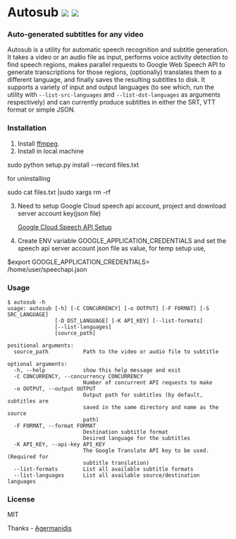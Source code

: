 # Autosub <a href="https://pypi.python.org/pypi/autosub"><img src="https://img.shields.io/pypi/v/autosub.svg"></img></a> <a href="https://pypi.python.org/pypi/autosub"><img src="https://img.shields.io/pypi/dm/autosub.svg"></img></a>
### Auto-generated subtitles for any video

Autosub is a utility for automatic speech recognition and subtitle generation. It takes a video or an audio file as input, performs voice activity detection to find speech regions, makes parallel requests to Google Web Speech API to generate transcriptions for those regions, (optionally) translates them to a different language, and finally saves the resulting subtitles to disk. It supports a variety of input and output languages (to see which, run the utility with `--list-src-languages` and `--list-dst-languages` as arguments respectively) and can currently produce subtitles in either the SRT, VTT format or simple JSON.

### Installation

1. Install [ffmpeg](https://www.ffmpeg.org/).
2. Install in local machine

  sudo python setup.py install --record files.txt

  for uninstalling 
 
  sudo cat files.txt |sudo  xargs rm -rf

3. Need to setup Google Cloud speech api account, project and download server account key(json file)
    
   [Google Cloud Speech API Setup](https://cloud.google.com/speech/docs/getting-started)

4. Create ENV variable GOOGLE_APPLICATION_CREDENTIALS and set the speech api server account json file as value, for temp setup use,

$export GOOGLE_APPLICATION_CREDENTIALS= /home/user/speechapi.json


### Usage

```
$ autosub -h
usage: autosub [-h] [-C CONCURRENCY] [-o OUTPUT] [-F FORMAT] [-S SRC_LANGUAGE]
               [-D DST_LANGUAGE] [-K API_KEY] [--list-formats]
               [--list-languages]
               [source_path]

positional arguments:
  source_path           Path to the video or audio file to subtitle

optional arguments:
  -h, --help            show this help message and exit
  -C CONCURRENCY, --concurrency CONCURRENCY
                        Number of concurrent API requests to make
  -o OUTPUT, --output OUTPUT
                        Output path for subtitles (by default, subtitles are
                        saved in the same directory and name as the source
                        path)
  -F FORMAT, --format FORMAT
                        Destination subtitle format
                        Desired language for the subtitles
  -K API_KEY, --api-key API_KEY
                        The Google Translate API key to be used. (Required for
                        subtitle translation)
  --list-formats        List all available subtitle formats
  --list-languages      List all available source/destination languages
```

### License

MIT

Thanks - [Agermanidis](https://github.com/agermanidis)
